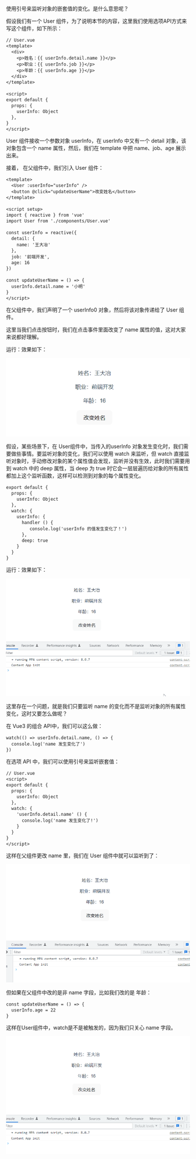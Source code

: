 使用引号来监听对象的嵌套值的变化。是什么意思呢？

假设我们有一个 User 组件，为了说明本节的内容，这里我们使用选项API方式来写这个组件，如下所示：

```vue
// User.vue
<template>
  <div>
    <p>姓名：{{ userInfo.detail.name }}</p>
    <p>职业：{{ userInfo.job }}</p>
    <p>年龄：{{ userInfo.age }}</p>
  </div>
</template>

<script>
export default {
  props: {
    userInfo: Object
  },
}
</script>
```

User 组件接收一个参数对象 userInfo，在 userInfo 中又有一个 detail 对象，该对象包含一个 name 属性，然后，我们在 template 中把 name、job、age 展示出来。

接着， 在父组件中，我们引入 User 组件：

```vue
<template>
  <User :userInfo="userInfo" />
  <button @click="updateUserName">改变姓名</button>
</template>

<script setup>
import { reactive } from 'vue'
import User from './components/User.vue'

const userInfo = reactive({
  detail: {
    name: '王大冶'
  },
  job: '前端开发',
  age: 16
})

const updateUserName = () => {
  userInfo.detail.name = '小明'
}
</script>
```

在父组件中，我们声明了一个 userInfo0 对象，然后将该对象传递给了 User 组件。

这里当我们点击按钮时，我们在点击事件里面改变了 name 属性的值，这对大家来说都好理解。

运行：效果如下：

![](./images/3-1.gif)

假设，某些场景下，在 User组件中，当传入的userInfo 对象发生变化时，我们需要做些事情。要监听对象的变化，我们可以使用 watch 来监听，但 watch 直接监听对象时，手动修改对象的某个属性值会发现，监听并没有生效，此时我们需要用到 watch 中的 deep 属性，当 deep 为 true 时它会一层层遍历给对象的所有属性都加上这个监听函数，这样可以检测到对象的每个属性变化。

```vue
export default {
  props: {
    userInfo: Object
  },
  watch: {
    userInfo: {
      handler () {
         console.log('userInfo 的值发生变化了！')
      },
      deep: true
    }
  }
}
```

运行：效果如下：

![](./images/3-2.gif)

这里存在一个问题，就是我们只要监听 name 的变化而不是监听对象的所有属性变化，这时又要怎么做呢？

在 Vue3 的组合 API中，我们可以这么做：

```vue
watch(() => userInfo.detail.name, () => {
  console.log('name 发生变化了')
})
```

在选项 API 中，我们可以使用引号来监听嵌套值：

```vue
// User.vue
<script>
export default {
  props: {
    userInfo: Object
  },
  watch: {
    'userInfo.detail.name' () {
      console.log('name 发生变化了!')
    }
  }
}
</script>
```

这样在父组件更改 name 里，我们在 User 组件中就可以监听到了：

![](./images/3-3.gif)

但如果在父组件中改的是非 name 字段，比如我们改的是 年龄：

```vue
const updateUserName = () => {
  userInfo.age = 22
}
```

这样在User组件中，watch是不是被触发的，因为我们只关心 name 字段。

![](./images/3-4.gif)